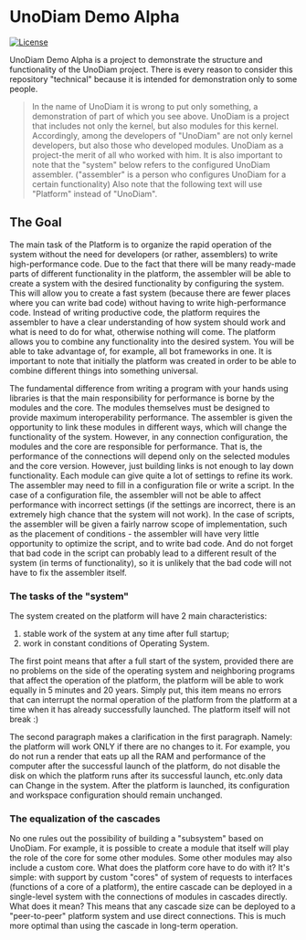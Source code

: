 # UnoDiam Demo Alpha
[![License](https://img.shields.io/badge/LICENSE-UnoDiam%20DA-green?style=for-the-badge)](/LICENSE.md)

UnoDiam Demo Alpha is a project to demonstrate the structure and functionality of the UnoDiam project. There is every reason to consider this repository "technical" because it is intended for demonstration only to some people.

> In the name of UnoDiam it is wrong to put only something, a demonstration of part of which you see above. UnoDiam is a project that includes not only the kernel, but also modules for this kernel. Accordingly, among the developers of "UnoDiam" are not only kernel developers, but also those who developed modules. UnoDiam as a project-the merit of all who worked with him.
> It is also important to note that the "system" below refers to the configured UnoDiam assembler. ("assembler" is a person who configures UnoDiam for a certain functionality)
> Also note that the following text will use "Platform" instead of "UnoDiam".

## The Goal
The main task of the Platform is to organize the rapid operation of the system without the need for developers (or rather, assemblers) to write high-performance code.
Due to the fact that there will be many ready-made parts of different functionality in the platform, the assembler will be able to create a system with the desired functionality by configuring the system. This will allow you to create a fast system (because there are fewer places where you can write bad code) without having to write high-performance code.
Instead of writing productive code, the platform requires the assembler to have a clear understanding of how system should work and what is need to do for what, otherwise nothing will come.
The platform allows you to combine any functionality into the desired system. You will be able to take advantage of, for example, all bot frameworks in one. It is important to note that initially the platform was created in order to be able to combine different things into something universal.

The fundamental difference from writing a program with your hands using libraries is that the main responsibility for performance is borne by the modules and the core. The modules themselves must be designed to provide maximum interoperability performance. The assembler is given the opportunity to link these modules in different ways, which will change the functionality of the system. However, in any connection configuration, the modules and the core are responsible for performance. That is, the performance of the connections will depend only on the selected modules and the core version. However, just building links is not enough to lay down functionality. Each module can give quite a lot of settings to refine its work. The assembler may need to fill in a configuration file or write a script. In the case of a configuration file, the assembler will not be able to affect performance with incorrect settings (if the settings are incorrect, there is an extremely high chance that the system will not work). In the case of scripts, the assembler will be given a fairly narrow scope of implementation, such as the placement of conditions - the assembler will have very little opportunity to optimize the script, and to write bad code. And do not forget that bad code in the script can probably lead to a different result of the system (in terms of functionality), so it is unlikely that the bad code will not have to fix the assembler itself.

### The tasks of the "system"
The system created on the platform will have 2 main characteristics:
1.  stable work of the system at any time after full startup;
2.	work in constant conditions of Operating System.

The first point means that after a full start of the system, provided there are no problems on the side of the operating system and neighboring programs that affect the operation of the platform, the platform will be able to work equally in 5 minutes and 20 years. Simply put, this item means no errors that can interrupt the normal operation of the platform from the platform at a time when it has already successfully launched. The platform itself will not break :)

The second paragraph makes a clarification in the first paragraph. Namely: the platform will work ONLY if there are no changes to it. For example, you do not run a render that eats up all the RAM and performance of the computer after the successful launch of the platform, do not disable the disk on which the platform runs after its successful launch, etc.only data can Change in the system. After the platform is launched, its configuration and workspace configuration should remain unchanged.

### The equalization of the cascades
No one rules out the possibility of building a "subsystem" based on UnoDiam. For example, it is possible to create a module that itself will play the role of the core for some other modules. Some other modules may also include a custom core.
What does the platform core have to do with it?
It's simple: with support by custom "cores" of system of requests to interfaces (functions of a core of a platform), the entire cascade can be deployed in a single-level system with the connections of modules in cascades directly. What does it mean? This means that any cascade size can be deployed to a "peer-to-peer" platform system and use direct connections. This is much more optimal than using the cascade in long-term operation.